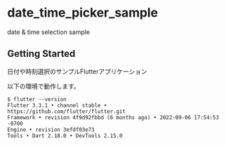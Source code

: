 # date_time_picker_sample

date & time selection sample

## Getting Started

日付や時刻選択のサンプルFlutterアプリケーション

以下の環境で動作します。

```
$ flutter --version
Flutter 3.3.1 • channel stable • https://github.com/flutter/flutter.git
Framework • revision 4f9d92fbbd (6 months ago) • 2022-09-06 17:54:53 -0700
Engine • revision 3efdf03e73
Tools • Dart 2.18.0 • DevTools 2.15.0
```